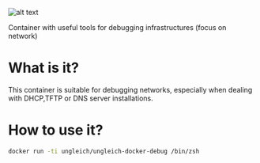 ![alt text](http://www.ungleich.ch/img/logo_200x200.svg "ungleich")

Container with useful tools for debugging infrastructures (focus on network)

# What is it?

This container is suitable for debugging networks, especially when
dealing with DHCP,TFTP or DNS server installations.

# How to use it?


``` bash
docker run -ti ungleich/ungleich-docker-debug /bin/zsh
```
